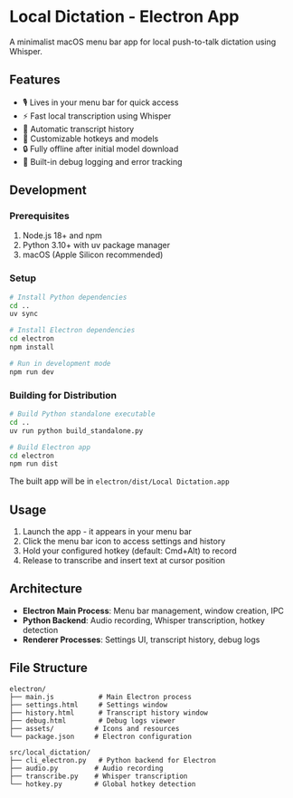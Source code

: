 # Local Dictation - Electron App

A minimalist macOS menu bar app for local push-to-talk dictation using Whisper.

## Features

- 🎙️ Lives in your menu bar for quick access
- ⚡ Fast local transcription using Whisper
- 📝 Automatic transcript history
- 🎯 Customizable hotkeys and models
- 🔒 Fully offline after initial model download
- 🐛 Built-in debug logging and error tracking

## Development

### Prerequisites

1. Node.js 18+ and npm
2. Python 3.10+ with uv package manager
3. macOS (Apple Silicon recommended)

### Setup

```bash
# Install Python dependencies
cd ..
uv sync

# Install Electron dependencies
cd electron
npm install

# Run in development mode
npm run dev
```

### Building for Distribution

```bash
# Build Python standalone executable
cd ..
uv run python build_standalone.py

# Build Electron app
cd electron
npm run dist
```

The built app will be in `electron/dist/Local Dictation.app`

## Usage

1. Launch the app - it appears in your menu bar
2. Click the menu bar icon to access settings and history
3. Hold your configured hotkey (default: Cmd+Alt) to record
4. Release to transcribe and insert text at cursor position

## Architecture

- **Electron Main Process**: Menu bar management, window creation, IPC
- **Python Backend**: Audio recording, Whisper transcription, hotkey detection
- **Renderer Processes**: Settings UI, transcript history, debug logs

## File Structure

```
electron/
├── main.js           # Main Electron process
├── settings.html     # Settings window
├── history.html      # Transcript history window
├── debug.html        # Debug logs viewer
├── assets/          # Icons and resources
└── package.json     # Electron configuration

src/local_dictation/
├── cli_electron.py   # Python backend for Electron
├── audio.py         # Audio recording
├── transcribe.py    # Whisper transcription
└── hotkey.py        # Global hotkey detection
```